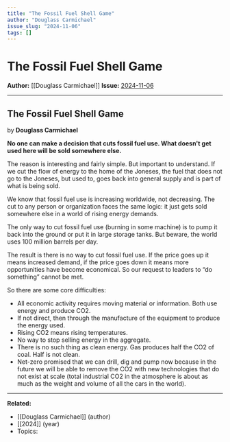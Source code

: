 ```yaml
---
title: "The Fossil Fuel Shell Game"
author: "Douglass Carmichael"
issue_slug: "2024-11-06"
tags: []
---
```


# The Fossil Fuel Shell Game

**Author:** [[Douglass Carmichael]]
**Issue:** [2024-11-06](https://plex.collectivesensecommons.org/2024-11-06/)

---

## The Fossil Fuel Shell Game
by **Douglass Carmichael**

**No one can make a decision that cuts fossil fuel use. What doesn't get used here will be sold somewhere else.**

The reason is interesting and fairly simple. But important to understand. If we cut the flow of energy to the home of the Joneses, the fuel that does not go to the Joneses, but used to, goes back into general supply and is part of what is being sold.

We know that fossil fuel use is increasing worldwide, not decreasing. The cut to any person or organization faces the same logic: it just gets sold somewhere else in a world of rising energy demands.

The only way to cut fossil fuel use (burning in some machine) is to pump it back into the ground or put it in large storage tanks. But beware, the world uses 100 million barrels per day.

The result is there is no way to cut fossil fuel use. If the price goes up it means increased demand, if the price goes down it means more opportunities have become economical. So our request to leaders to “do something” cannot be met.

So there are some core difficulties:

- All economic activity requires moving material or information. Both use energy and produce CO2.
- If not direct, then through the manufacture of the equipment to produce the energy used.
- Rising CO2 means rising temperatures.
- No way to stop selling energy in the aggregate.
- There is no such thing as clean energy. Gas produces half the CO2 of coal. Half is not clean.
- Net-zero promised that we can drill, dig and pump now because in the future we will be able to remove the CO2 with new technologies that do not exist at scale (total industrial CO2 in the atmosphere is about as much as the weight and volume of all the cars in the world).

---

**Related:**
- [[Douglass Carmichael]] (author)
- [[2024]] (year)
- Topics: 

